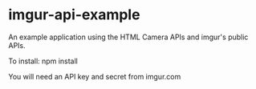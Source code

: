 # imgur-api-example
An example application using the HTML Camera APIs and imgur's public APIs.

To install: npm install

You will need an API key and secret from imgur.com
